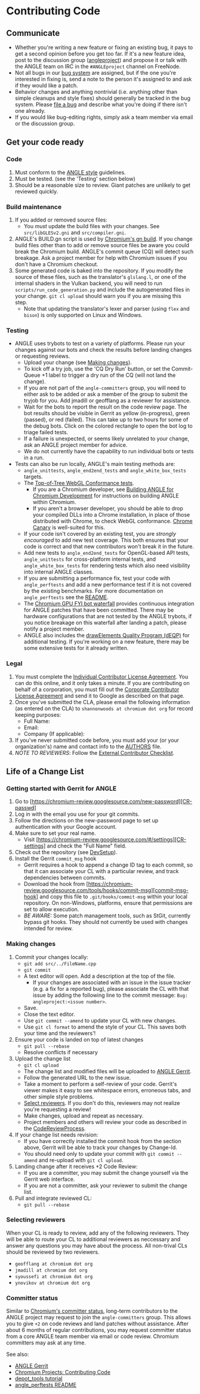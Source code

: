 # Contributing Code

## Communicate

* Whether you're writing a new feature or fixing an existing bug, it pays to get a second opinion
  before you get too far. If it's a new feature idea, post to the discussion group
  ([angleproject][ANGLE-website]) and propose it or talk with the ANGLE team on IRC in the
  `#ANGLEproject` channel on FreeNode.
* Not all bugs in our [bug system][anglebug.com] are assigned, but if the one you're interested in
  fixing is, send a note to the person it's assigned to and ask if they would like a patch.
* Behavior changes and anything nontrivial (i.e. anything other than simple cleanups and style
  fixes) should generally be tracked in the bug system. Please [file a bug][anglebug-new] and
  describe what you're doing if there isn't one already.
* If you would like bug-editing rights, simply ask a team member via email or the discussion group.

[ANGLE-website]: https://groups.google.com/forum/?fromgroups#!forum/angleproject
[anglebug.com]: https://bugs.chromium.org/p/angleproject/issues/list
[anglebug-new]: http://anglebug.com/new

## Get your code ready

### Code

1. Must conform to the [ANGLE style][ANGLE-style] guidelines.
2. Must be tested. (see the 'Testing' section below)
3. Should be a reasonable size to review.  Giant patches are unlikely to get reviewed quickly.

[ANGLE-style]: CodingStandard.md

### Build maintenance

1. If you added or removed source files:
   * You _must_ update the build files with your changes. See `src/libGLESv2.gni` and
   `src/compiler.gni`.
2. ANGLE's BUILD.gn script is used by [Chromium's gn build][gn-build-config]. If you change build
   files other than to add or remove source files be aware you could break the Chromium build.
   ANGLE's commit queue (CQ) will detect such breakage. Ask a project member for help with Chromium
   issues if you don't have a Chromium checkout.
3. Some generated code is baked into the repository. If you modify the source of these files, such
   as the translator's `glslang.l`, or one of the internal shaders in the Vulkan backend, you will
   need to run `scripts/run_code_generation.py` and include the autogenerated files in your change.
   `git cl upload` should warn you if you are missing this step.
    * Note that updating the translator's lexer and parser (using `flex` and `bison`) is only
      supported on Linux and Windows.

[gn-build-config]: https://www.chromium.org/developers/gn-build-configuration

### Testing

* ANGLE uses trybots to test on a variety of platforms. Please run your changes against our bots
  and check the results before landing changes or requesting reviews.
   * Upload your change (see [Making changes](#making-changes)).
   * To kick off a try job, use the 'CQ Dry Run' button, or set the Commit-Queue +1 label to trigger
     a dry run of the CQ (will not land the change).
   * If you are not part of the `angle-committers` group, you will need to either ask to be added or
     ask a member of the group to submit the tryjob for you. Add jmadill or geofflang as a reviewer
     for assistance.
   * Wait for the bots to report the result on the code review page. The bot results should be
     visible in Gerrit as yellow (in-progress), green (passed), or red (failed). This can take up to
     two hours for some of the debug bots. Click on the colored rectangle to open the bot log to
     triage failed tests.
   * If a failure is unexpected, or seems likely unrelated to your change, ask an ANGLE project
     member for advice.
   * We do not currently have the capability to run individual bots or tests in a run.
* Tests can also be run locally, ANGLE's main testing methods are:
   * `angle_unittests`, `angle_end2end_tests` and `angle_white_box_tests` targets.
   * The [Top-of-Tree WebGL Conformance tests][WebGL-CTS].
     * If you are a Chromium developer, see
       [Building ANGLE for Chromium Development][build-ANGLE-for-chromium] for instructions on
       building ANGLE within Chromium.
     * If you aren't a browser developer, you should be able to drop your compiled DLLs into a
       Chrome installation, in place of those distributed with Chrome, to check WebGL conformance.
       [Chrome Canary][Chrome-Canary] is well-suited for this.
   * If your code isn't covered by an existing test, you are *strongly encouraged* to add new test
     coverage. This both ensures that your code is correct and that new contributors won't break it
     in the future.
   * Add new tests to `angle_end2end_tests` for OpenGL-based API tests, `angle_unittests` for
     cross-platform internal tests, and `angle_white_box_tests` for rendering tests which also need
     visibility into internal ANGLE classes.
  * If you are submitting a performance fix, test your code with `angle_perftests` and add a new
    performance test if it is not covered by the existing benchmarks. For more documentation on
    `angle_perftests` see the [README][README].
  * The [Chromium GPU FYI bot waterfall][Chromium-waterfall] provides continuous integration for
    ANGLE patches that have been committed.  There may be hardware configurations that are not
    tested by the ANGLE trybots, if you notice breakage on this waterfall after landing a patch,
    please notify a project member.
  * ANGLE also includes the [drawElements Quality Program (dEQP)](dEQP.md) for additional testing.
    If you're working on a new feature, there may be some extensive tests for it already written.

[WebGL-CTS]: https://www.khronos.org/registry/webgl/sdk/tests/webgl-conformance-tests.html
[build-ANGLE-for-Chromium]: BuildingAngleForChromiumDevelopment.md
[Chrome-Canary]: https://www.google.com/chrome/browser/canary.html
[README]: ../src/tests/perf_tests/README.md
[Chromium-waterfall]: http://build.chromium.org/p/chromium.gpu.fyi/console

### Legal

1. You must complete the [Individual Contributor License Agreement][Individual-CLA]. You can do this
   online, and it only takes a minute. If you are contributing on behalf of a corporation, you must
   fill out the [Corporate Contributor License Agreement][Corporate-CLA] and send it to Google as
   described on that page.
2. Once you've submitted the CLA, please email the following information (as entered on the CLA) to
   `shannonwoods at chromium dot org` for record keeping purposes:
   * Full Name:
   * Email:
   * Company (If applicable):
3. If you've never submitted code before, you must add your (or your organization's) name and
   contact info to the [AUTHORS](../AUTHORS) file.
4. *NOTE TO REVIEWERS*: Follow the [External Contributor Checklist][Contributor-checklist].

[Individual-CLA]: https://cla.developers.google.com/about/google-individual
[Corporate-CLA]: https://cla.developers.google.com/about/google-corporate
[Contributor-checklist]: http://www.chromium.org/developers/contributing-code/external-contributor-checklist

## Life of a Change List

### Getting started with Gerrit for ANGLE

1. Go to [https://chromium-review.googlesource.com/new-password][CR-passwd]
2. Log in with the email you use for your git commits.
3. Follow the directions on the new-password page to set up authentication with your Google account.
4. Make sure to set your real name.
   * Visit [https://chromium-review.googlesource.com/#/settings][CR-settings] and check the "Full
     Name" field.
5. Check out the repository (see [DevSetup](DevSetup.md)).
6. Install the Gerrit `commit_msg` hook
   * Gerrit requires a hook to append a change ID tag to each commit, so that it can associate your
     CL with a particular review, and track dependencies between commits.
   * Download the hook from
     [https://chromium-review.googlesource.com/tools/hooks/commit-msg][commit-msg-hook] and copy
     this file to `.git/hooks/commit-msg` within your local repository. On non-Windows, platforms,
     ensure that permissions are set to allow execution.
   * *BE AWARE:* Some patch management tools, such as StGit, currently bypass git hooks. They should
     not currently be used with changes intended for review.

[CR-passwd]: https://chromium-review.googlesource.com/new-password
[CR-settings]: https://chromium-review.googlesource.com/#/settings
[commit-msg-hook]: https://chromium-review.googlesource.com/tools/hooks/commit-msg

### Making changes

1. Commit your changes locally:
   * `git add src/../FileName.cpp`
   * `git commit`
   * A text editor will open. Add a description at the top of the file.
      * If your changes are associated with an issue in the issue tracker (e.g. a fix for a reported
        bug), please associate the CL with that issue by adding the following line to the commit
        message: `Bug: angleproject:<issue number>`.
   * Save.
   * Close the text editor.
   * Use `git commit --amend` to update your CL with new changes.
   * Use `git cl format` to amend the style of your CL. This saves both your time and the reviewers'!
2. Ensure your code is landed on top of latest changes
   * `git pull --rebase`
   * Resolve conflicts if necessary
3. Upload the change list
   * `git cl upload`
   * The change list and modified files will be uploaded to [ANGLE Gerrit][ANGLE-Gerrit].
   * Follow the generated URL to the new issue.
   * Take a moment to perform a self-review of your code. Gerrit's viewer makes it easy to see
     whitespace errors, erroneous tabs, and other simple style problems.
   * [Select reviewers](#selecting-reviewers).  If you don't do this, reviewers may not realize
     you're requesting a review!
   * Make changes, upload and repeat as necessary.
   * Project members and others will review your code as described in the
     [CodeReviewProcess](CodeReviewProcess.md).
5. If your change list needs revision:
   * If you have correctly installed the commit hook from the section above, Gerrit will be able to
     track your changes by Change-Id.
   * You should need only to update your commit with `git commit --amend` and re-upload with
     `git cl upload`.
6. Landing change after it receives +2 Code Review:
   * If you are a committer, you may submit the change yourself via the Gerrit web interface.
   * If you are not a committer, ask your reviewer to submit the change list.
7. Pull and integrate reviewed CL:
   * `git pull --rebase`

[ANGLE-Gerrit]: https://chromium-review.googlesource.com/q/project:angle/angle

### Selecting reviewers

When your CL is ready to review, add any of the following reviewers. They will be able to route your
CL to additional reviewers as neccessary and answer any questions you may have about the process. All
non-trival CLs should be reviewed by two reviewers.

* `geofflang at chromium dot org`
* `jmadill at chromium dot org`
* `syoussefi at chromium dot org`
* `ynovikov at chromium dot org`

### Committer status

Similar to [Chromium's committer status][Committer-status], long-term contributors to the ANGLE
project may request to join the `angle-committers` group.  This allows you to give `+2` on code
reviews and land patches without assistance.  After about 6 months of regular contributions, you may
request committer status from a core ANGLE team member via email or code review.  Chromium
committers may ask at any time.

See also:

* [ANGLE Gerrit][ANGLE-Gerrit]
* [Chromium Projects: Contributing Code][Contributing-code]
* [depot_tools tutorial][depot-tools-tutorial]
* [angle_perftests README][Perftest-README]

[Committer-status]: https://dev.chromium.org/getting-involved/become-a-committer
[Contributing-code]: http://www.chromium.org/developers/contributing-code/
[depot-tools-tutorial]: http://commondatastorage.googleapis.com/chrome-infra-docs/flat/depot_tools/docs/html/depot_tools_tutorial.html
[Perftest-README]: ../src/tests/perf_tests/README.md
